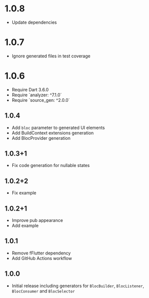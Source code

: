 # 1.0.8

* Update dependencies

# 1.0.7

* Ignore generated files in test coverage

# 1.0.6

* Require Dart 3.6.0
* Require ´analyzer: ^7.1.0´
* Require ´source_gen: ^2.0.0´

## 1.0.4

* Add `bloc` parameter to generated UI elements
* Add BuildContext extensions generation
* Add BlocProvider generation

## 1.0.3+1

* Fix code generation for nullable states

## 1.0.2+2

* Fix example

## 1.0.2+1

* Improve pub appearance
* Add example

## 1.0.1

* Remove fFlutter dependency
* Add GitHub Actions workflow

## 1.0.0

* Initial release including generators for `BlocBuilder`, `BlocListener`, `BlocConsumer` and `BlocSelector`
